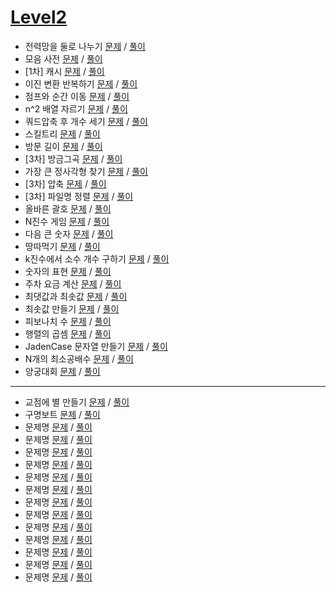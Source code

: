 # [Level2](./Lv2/)
- 전력망을 둘로 나누기 [문제](https://programmers.co.kr/learn/courses/30/lessons/86971) / [풀이](https://github.com/gjTang/TIL/blob/main/Algorithm/coding-test/programmers/Lv2/split_power.py)
- 모음 사전 [문제](https://programmers.co.kr/learn/courses/30/lessons/84512) / [풀이](https://github.com/gjTang/TIL/blob/main/Algorithm/coding-test/programmers/Lv2/vowel_dictionary.py)
- [1차] 캐시 [문제](https://programmers.co.kr/learn/courses/30/lessons/17680) / [풀이](https://github.com/gjTang/TIL/blob/main/Algorithm/coding-test/programmers/Lv2/cash.py)
- 이진 변환 반복하기 [문제](https://programmers.co.kr/learn/courses/30/lessons/70129) / [풀이](https://github.com/gjTang/TIL/blob/main/Algorithm/coding-test/programmers/Lv2/repeat_binary.py)
- 점프와 순간 이동 [문제](https://programmers.co.kr/learn/courses/30/lessons/12980) / [풀이](https://github.com/gjTang/TIL/blob/main/Algorithm/coding-test/programmers/Lv2/jump_teleport.py)
- n^2 배열 자르기 [문제](https://programmers.co.kr/learn/courses/30/lessons/87390) / [풀이](https://github.com/gjTang/TIL/blob/main/Algorithm/coding-test/programmers/Lv2/nsquare_arr.py)
- 쿼드압축 후 개수 세기 [문제](https://programmers.co.kr/learn/courses/30/lessons/68936) / [풀이](https://github.com/gjTang/TIL/blob/main/Algorithm/coding-test/programmers/Lv2/quad_compress.py)  
- 스킬트리 [문제](https://programmers.co.kr/learn/courses/30/lessons/49993) / [풀이](https://github.com/gjTang/TIL/blob/main/Algorithm/coding-test/programmers/Lv2/skill_tree.py)
- 방문 길이 [문제](https://programmers.co.kr/learn/courses/30/lessons/49994) / [풀이](https://github.com/gjTang/TIL/blob/main/Algorithm/coding-test/programmers/Lv2/door_length.py)
- [3차] 방금그곡 [문제](https://programmers.co.kr/learn/courses/30/lessons/17683) / [풀이](https://github.com/gjTang/TIL/blob/main/Algorithm/coding-test/programmers/Lv2/that_song.py)
- 가장 큰 정사각형 찾기 [문제](https://programmers.co.kr/learn/courses/30/lessons/12905) / [풀이](https://github.com/gjTang/TIL/blob/main/Algorithm/coding-test/programmers/Lv2/big_square.py)
- [3차] 압축 [문제](https://programmers.co.kr/learn/courses/30/lessons/17684) / [풀이](https://github.com/gjTang/TIL/blob/main/Algorithm/coding-test/programmers/Lv2/compression.py)
- [3차] 파일명 정렬 [문제](https://programmers.co.kr/learn/courses/30/lessons/17686) / [풀이](https://github.com/gjTang/TIL/blob/main/Algorithm/coding-test/programmers/Lv2/file_nm_sort.py)
- 올바른 괄호 [문제](https://programmers.co.kr/learn/courses/30/lessons/12909) / [풀이](https://github.com/gjTang/TIL/blob/main/Algorithm/coding-test/programmers/Lv2/right_bracket.py)
- N진수 게임 [문제](https://programmers.co.kr/learn/courses/30/lessons/17687) / [풀이](https://github.com/gjTang/TIL/blob/main/Algorithm/coding-test/programmers/Lv2/n_game.py)
- 다음 큰 숫자 [문제](https://programmers.co.kr/learn/courses/30/lessons/12911) / [풀이](https://github.com/gjTang/TIL/blob/main/Algorithm/coding-test/programmers/Lv2/next_bignum.py)
- 땅따먹기 [문제](https://programmers.co.kr/learn/courses/30/lessons/12913) / [풀이](https://github.com/gjTang/TIL/blob/main/Algorithm/coding-test/programmers/Lv2/get_land.py)
- k진수에서 소수 개수 구하기 [문제](https://programmers.co.kr/learn/courses/30/lessons/92335?language=python3) / [풀이](https://github.com/gjTang/TIL/blob/main/Algorithm/coding-test/programmers/Lv2/k_decimal.py)
- 숫자의 표현 [문제](https://programmers.co.kr/learn/courses/30/lessons/12924) / [풀이](https://github.com/gjTang/TIL/blob/main/Algorithm/coding-test/programmers/Lv2/digit_expression.py)
- 주차 요금 계산 [문제](https://programmers.co.kr/learn/courses/30/lessons/92341?language=python3) / [풀이](https://github.com/gjTang/TIL/blob/main/Algorithm/coding-test/programmers/Lv2/parking.py)
- 최댓값과 최솟값 [문제](https://programmers.co.kr/learn/courses/30/lessons/12939) / [풀이](https://github.com/gjTang/TIL/blob/main/Algorithm/coding-test/programmers/Lv2/max_min.py)
- 최솟값 만들기 [문제](https://programmers.co.kr/learn/courses/30/lessons/12941) / [풀이](https://github.com/gjTang/TIL/blob/main/Algorithm/coding-test/programmers/Lv2/make_minimum.py)
- 피보나치 수 [문제](https://programmers.co.kr/learn/courses/30/lessons/12945) / [풀이](https://github.com/gjTang/TIL/blob/main/Algorithm/coding-test/programmers/Lv2/fibonacci.py)
- 행렬의 곱셈 [문제](https://programmers.co.kr/learn/courses/30/lessons/12949) / [풀이](https://github.com/gjTang/TIL/blob/main/Algorithm/coding-test/programmers/Lv2/matrix_multiply.py)
- JadenCase 문자열 만들기 [문제](https://programmers.co.kr/learn/courses/30/lessons/12951) / [풀이](https://github.com/gjTang/TIL/blob/main/Algorithm/coding-test/programmers/Lv2/jaden_case.py)
- N개의 최소공배수 [문제](https://programmers.co.kr/learn/courses/30/lessons/12953) / [풀이](https://github.com/gjTang/TIL/blob/main/Algorithm/coding-test/programmers/Lv2/n_lcd.py)
- 양궁대회 [문제](https://programmers.co.kr/learn/courses/30/lessons/92342?language=python3) / [풀이](https://github.com/gjTang/TIL/blob/main/Algorithm/coding-test/programmers/Lv2/archery.py)
-----
- 교점에 별 만들기 [문제](https://programmers.co.kr/learn/courses/30/lessons/87377) / [풀이](https://github.com/gjTang/TIL/blob/main/Algorithm/coding-test/programmers/Lv2/star_at_vertex.py)
- 구명보트 [문제](https://programmers.co.kr/learn/courses/30/lessons/42885) / [풀이](https://github.com/gjTang/TIL/blob/main/Algorithm/coding-test/programmers/Lv2/)
- 문제명 [문제]() / [풀이](https://github.com/gjTang/TIL/blob/main/Algorithm/coding-test/programmers/Lv2/)
- 문제명 [문제]() / [풀이](https://github.com/gjTang/TIL/blob/main/Algorithm/coding-test/programmers/Lv2/)
- 문제명 [문제]() / [풀이](https://github.com/gjTang/TIL/blob/main/Algorithm/coding-test/programmers/Lv2/)
- 문제명 [문제]() / [풀이](https://github.com/gjTang/TIL/blob/main/Algorithm/coding-test/programmers/Lv2/)
- 문제명 [문제]() / [풀이](https://github.com/gjTang/TIL/blob/main/Algorithm/coding-test/programmers/Lv2/)
- 문제명 [문제]() / [풀이](https://github.com/gjTang/TIL/blob/main/Algorithm/coding-test/programmers/Lv2/)
- 문제명 [문제]() / [풀이](https://github.com/gjTang/TIL/blob/main/Algorithm/coding-test/programmers/Lv2/)
- 문제명 [문제]() / [풀이](https://github.com/gjTang/TIL/blob/main/Algorithm/coding-test/programmers/Lv2/)
- 문제명 [문제]() / [풀이](https://github.com/gjTang/TIL/blob/main/Algorithm/coding-test/programmers/Lv2/)
- 문제명 [문제]() / [풀이](https://github.com/gjTang/TIL/blob/main/Algorithm/coding-test/programmers/Lv2/)
- 문제명 [문제]() / [풀이](https://github.com/gjTang/TIL/blob/main/Algorithm/coding-test/programmers/Lv2/)
- 문제명 [문제]() / [풀이](https://github.com/gjTang/TIL/blob/main/Algorithm/coding-test/programmers/Lv2/)
- 문제명 [문제]() / [풀이](https://github.com/gjTang/TIL/blob/main/Algorithm/coding-test/programmers/Lv2/)

